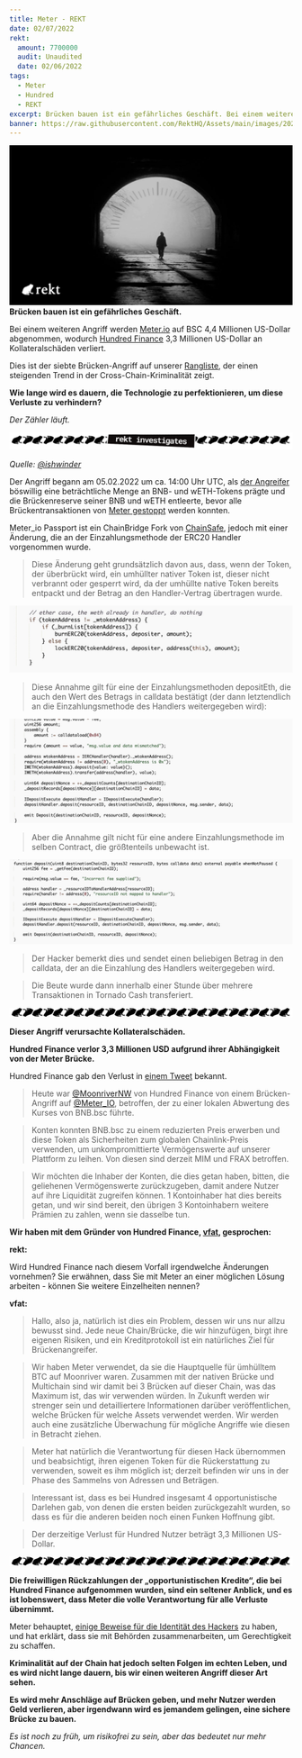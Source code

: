 ```yaml
---
title: Meter - REKT
date: 02/07/2022
rekt:
  amount: 7700000
  audit: Unaudited
  date: 02/06/2022
tags:
  - Meter
  - Hundred
  - REKT
excerpt: Brücken bauen ist ein gefährliches Geschäft. Bei einem weiteren Angriff werden Meter.io auf BSC 4,4 Millionen USD abgenommen, wodurch Hundred Finance 3,3 Millionen USD an Kollateralschäden verliert.
banner: https://raw.githubusercontent.com/RektHQ/Assets/main/images/2022/02/meter-header.png
---
```

![](https://raw.githubusercontent.com/RektHQ/Assets/main/images/2022/02/meter-header.png)
**Brücken bauen ist ein gefährliches Geschäft.**

Bei einem weiteren Angriff werden [Meter.io](https://meter.io/) auf BSC 4,4 Millionen US-Dollar abgenommen, wodurch [Hundred Finance](https://hundred.finance/) 3,3 Millionen US-Dollar an Kollateralschäden verliert.

Dies ist der siebte Brücken-Angriff auf unserer [Rangliste](https://rekt.news/leaderboard/), der einen steigenden Trend in der Cross-Chain-Kriminalität zeigt.

**Wie lange wird es dauern, die Technologie zu perfektionieren, um diese Verluste zu verhindern?**

_Der Zähler läuft._

![](https://raw.githubusercontent.com/RektHQ/Assets/main/images/2021/09/rekt-investigates-linebreak.png)

_Quelle: [@ishwinder](https://twitter.com/ishwinder/status/1490227406824685569?s=20&t=XsNHTZUI5AEDEppn3xxwUQ)_

Der Angriff begann am 05.02.2022 um ca. 14:00 Uhr UTC, als [der Angreifer](https://etherscan.io/address/0x8d3d13cac607B7297Ff61A5E1E71072758AF4D01) böswillig eine beträchtliche Menge an BNB- und wETH-Tokens prägte und die Brückenreserve seiner BNB und wETH entleerte, bevor alle Brückentransaktionen von [Meter gestoppt](https://twitter.com/Meter_IO/status/1490103308421255168) werden konnten.

Meter_io Passport ist ein ChainBridge Fork von [ChainSafe](https://twitter.com/ChainSafeth), jedoch mit einer Änderung, die an der Einzahlungsmethode der ERC20 Handler vorgenommen wurde.

>Diese Änderung geht grundsätzlich davon aus, dass, wenn der Token, der überbrückt wird, ein umhüllter nativer Token ist, dieser nicht verbrannt oder gesperrt wird, da der umhüllte native Token bereits entpackt und der Betrag an den Handler-Vertrag übertragen wurde.
> 

![](https://raw.githubusercontent.com/RektHQ/Assets/main/images/2022/02/meter-code1.png)

>Diese Annahme gilt für eine der Einzahlungsmethoden depositEth, die auch den Wert des Betrags in calldata bestätigt (der dann letztendlich an die Einzahlungsmethode des Handlers weitergegeben wird):

![](https://raw.githubusercontent.com/RektHQ/Assets/main/images/2022/02/meter-code2.png)

>Aber die Annahme gilt nicht für eine andere Einzahlungsmethode im selben Contract, die größtenteils unbewacht ist.

![](https://raw.githubusercontent.com/RektHQ/Assets/main/images/2022/02/meter-code3.png)

>Der Hacker bemerkt dies und sendet einen beliebigen Betrag in den calldata, der an die Einzahlung des Handlers weitergegeben wird.

>Die Beute wurde dann innerhalb einer Stunde über mehrere Transaktionen in Tornado Cash transferiert.

![](https://raw.githubusercontent.com/RektHQ/Assets/main/images/2021/03/rekt-linebreak.png)

**Dieser Angriff verursachte Kollateralschäden.**

**Hundred Finance verlor 3,3 Millionen USD aufgrund ihrer Abhängigkeit von der Meter Brücke.**

Hundred Finance gab den Verlust in [einem Tweet](https://twitter.com/HundredFinance/status/1490394875459682309) bekannt.

> Heute war [@MoonriverNW](https://twitter.com/MoonriverNW) von Hundred Finance von einem Brücken-Angriff auf [@Meter_IO](https://twitter.com/Meter_IO), betroffen, der zu einer lokalen Abwertung des Kurses von BNB.bsc führte.

>Konten konnten BNB.bsc zu einem reduzierten Preis erwerben und diese Token als Sicherheiten zum globalen Chainlink-Preis verwenden, um unkompromittierte Vermögenswerte auf unserer Plattform zu leihen. Von diesen sind derzeit MIM und FRAX betroffen.
> 

>Wir möchten die Inhaber der Konten, die dies getan haben, bitten, die geliehenen Vermögenswerte zurückzugeben, damit andere Nutzer auf ihre Liquidität zugreifen können. 1 Kontoinhaber hat dies bereits getan, und wir sind bereit, den übrigen 3 Kontoinhabern weitere Prämien zu zahlen, wenn sie dasselbe tun.
> 

**Wir haben mit dem Gründer von Hundred Finance, [vfat](https://twitter.com/vfat0/status/1490398279267495944?s=20&t=dNKrs_3KbNuPpRTC5jPs5A), gesprochen:**

**rekt:**

Wird Hundred Finance nach diesem Vorfall irgendwelche Änderungen vornehmen? Sie erwähnen, dass Sie mit Meter an einer möglichen Lösung arbeiten - können Sie weitere Einzelheiten nennen?

**vfat:**

>Hallo, also ja, natürlich ist dies ein Problem, dessen wir uns nur allzu bewusst sind. Jede neue Chain/Brücke, die wir hinzufügen, birgt ihre eigenen Risiken, und ein Kreditprotokoll ist ein natürliches Ziel für Brückenangreifer.
> 

>Wir haben Meter verwendet, da sie die Hauptquelle für ümhülltem BTC auf Moonriver waren. Zusammen mit der nativen Brücke und Multichain sind wir damit bei 3 Brücken auf dieser Chain, was das Maximum ist, das wir verwenden würden. In Zukunft werden wir strenger sein und detailliertere Informationen darüber veröffentlichen, welche Brücken für welche Assets verwendet werden. Wir werden auch eine zusätzliche Überwachung für mögliche Angriffe wie diesen in Betracht ziehen.
> 

>Meter hat natürlich die Verantwortung für diesen Hack übernommen und beabsichtigt, ihren eigenen Token für die Rückerstattung zu verwenden, soweit es ihm möglich ist; derzeit befinden wir uns in der Phase des Sammelns von Adressen und Beträgen.
> 

>Interessant ist, dass es bei Hundred insgesamt 4 opportunistische Darlehen gab, von denen die ersten beiden zurückgezahlt wurden, so dass es für die anderen beiden noch einen Funken Hoffnung gibt.
> 

>Der derzeitige Verlust für Hundred Nutzer beträgt 3,3 Millionen US-Dollar.
> 

![](https://raw.githubusercontent.com/RektHQ/Assets/main/images/2021/03/rekt-linebreak.png)

**Die freiwilligen Rückzahlungen der „opportunistischen Kredite“, die bei Hundred Finance aufgenommen wurden, sind ein seltener Anblick, und es ist lobenswert, dass Meter die volle Verantwortung für alle Verluste übernimmt.**

Meter behauptet, [einige Beweise für die Identität des Hackers](https://twitter.com/Meter_IO/status/1490103313521524738) zu haben, und hat erklärt, dass sie mit Behörden zusammenarbeiten, um Gerechtigkeit zu schaffen.

**Kriminalität auf der Chain hat jedoch selten Folgen im echten Leben, und es wird nicht lange dauern, bis wir einen weiteren Angriff dieser Art sehen.**

**Es wird mehr Anschläge auf Brücken geben, und mehr Nutzer werden Geld verlieren, aber irgendwann wird es jemandem gelingen, eine sichere Brücke zu bauen.**

_Es ist noch zu früh, um risikofrei zu sein, aber das bedeutet nur mehr Chancen._

